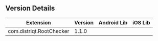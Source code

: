 ## Version Details

| Extension | Version | Android Lib | iOS Lib |
| --- | --- | --- | --- |
| com.distriqt.RootChecker | 1.1.0 |  |  |
